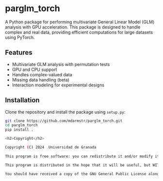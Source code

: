 # parglm_torch

A Python package for performing multivariate General Linear Model (GLM) analysis with GPU acceleration. This package is designed to handle complex and real data, providing efficient computations for large datasets using PyTorch.

## Features
- Multivariate GLM analysis with permutation tests
- GPU and CPU support
- Handles complex-valued data
- Missing data handling (beta)
- Interaction modeling for experimental designs

## Installation
Clone the repository and install the package using `setup.py`:

```bash
git clone https://github.com/mdarmstr/parglm_torch.git
cd parglm_torch
pip install .

<h2>Copyright</h2>

Copyright (C) 2024  Universidad de Granada
 
This program is free software: you can redistribute it and/or modify it under the terms of the GNU General Public License as published by the Free Software Foundation, either version 3 of the License, or (at your option) any later version.

This program is distributed in the hope that it will be useful, but WITHOUT ANY WARRANTY; without even the implied warranty of MERCHANTABILITY or FITNESS FOR A PARTICULAR PURPOSE.  See the GNU General Public License for more details.

You should have received a copy of the GNU General Public License along with this program.  If not, see <http://www.gnu.org/licenses/>.
